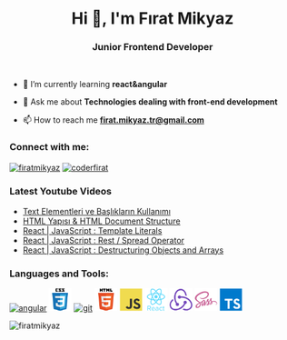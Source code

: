 <h1 align="center">Hi 👋, I'm Fırat Mikyaz</h1>
<h3 align="center">Junior Frontend Developer</h3>
<p align="center"><img align="center" src="https://media.giphy.com/media/L8K62iTDkzGX6/giphy.gif" width="500" alt="" class="skills__img" /> </p>

- 🌱 I’m currently learning **react&angular**

- 💬 Ask me about **Technologies dealing with front-end development**

- 📫 How to reach me **firat.mikyaz.tr@gmail.com**

<h3 align="left">Connect with me:</h3>
<p align="left">
<a href="https://www.linkedin.com/in/firatmikyaz/" target="blank"><img align="center" src="https://raw.githubusercontent.com/rahuldkjain/github-profile-readme-generator/master/src/images/icons/Social/linked-in-alt.svg" alt="fi̇ratmi̇kyaz" height="30" width="40" /></a>
<a href="https://www.youtube.com/channel/UCa5MS9k48gqNwdAuJMx8oKg" target="blank"><img align="center" src="https://raw.githubusercontent.com/rahuldkjain/github-profile-readme-generator/master/src/images/icons/Social/youtube.svg" alt="coderfirat" height="30" width="40" /></a>
</p>

### Latest Youtube Videos

<!-- YOUTUBE:START -->
- [Text Elementleri ve Başlıkların Kullanımı](https://www.youtube.com/watch?v=StzCzRCNdmM)
- [HTML Yapısı &amp; HTML Document Structure](https://www.youtube.com/watch?v=7-WwTfMRmQo)
- [React | JavaScript : Template Literals](https://www.youtube.com/watch?v=CdXsgcs94Hg)
- [React | JavaScript : Rest / Spread Operator](https://www.youtube.com/watch?v=xV2mVBXtKug)
- [React | JavaScript : Destructuring Objects and Arrays](https://www.youtube.com/watch?v=zRnnXzcSMC4)
<!-- YOUTUBE:END -->


<h3 align="left">Languages and Tools:</h3>
<p align="left"> 
<a href="https://angular.io" target="_blank" rel="noreferrer"> <img src="https://angular.io/assets/images/logos/angular/angular.svg" alt="angular" width="40" height="40"/></a>
<a href="https://www.w3schools.com/css/" target="_blank" rel="noreferrer"> <img src="https://raw.githubusercontent.com/devicons/devicon/master/icons/css3/css3-original-wordmark.svg" alt="css3" width="40"/></a> 
<a href="https://git-scm.com/" target="_blank" rel="noreferrer"> <img src="https://www.vectorlogo.zone/logos/git-scm/git-scm-icon.svg" alt="git" width="40"/></a> 
<a href="https://www.w3.org/html/" target="_blank" rel="noreferrer"> <img src="https://raw.githubusercontent.com/devicons/devicon/master/icons/html5/html5-original-wordmark.svg" alt="html5" width="40"/></a> 
<a href="https://developer.mozilla.org/en-US/docs/Web/JavaScript" target="_blank" rel="noreferrer"> <img src="https://raw.githubusercontent.com/devicons/devicon/master/icons/javascript/javascript-original.svg" alt="javascript" width="40"/></a> 
<a href="https://reactjs.org/" target="_blank" rel="noreferrer"> <img src="https://raw.githubusercontent.com/devicons/devicon/master/icons/react/react-original-wordmark.svg" alt="react" width="40"/></a> 
<a href="https://redux.js.org" target="_blank" rel="noreferrer"><img src="https://raw.githubusercontent.com/devicons/devicon/master/icons/redux/redux-original.svg" alt="redux" width="40"/></a> 
<a href="https://sass-lang.com" target="_blank" rel="noreferrer"><img src="https://raw.githubusercontent.com/devicons/devicon/master/icons/sass/sass-original.svg" alt="sass" width="40"/></a> 
<a href="https://www.typescriptlang.org/" target="_blank" rel="noreferrer"><img src="https://raw.githubusercontent.com/devicons/devicon/master/icons/typescript/typescript-original.svg" alt="typescript" width="40"/></a> 
</p>

<p><img align="left" src="https://github-readme-stats.vercel.app/api/top-langs?username=firatmikyaz&show_icons=true&locale=en&layout=compact" alt="firatmikyaz" /></p>
